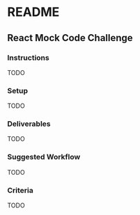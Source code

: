 README
======

## React Mock Code Challenge

### Instructions

TODO

### Setup

TODO

### Deliverables

TODO

### Suggested Workflow

TODO

### Criteria

TODO
